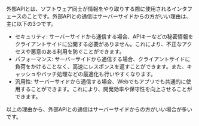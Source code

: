 外部APIとは、ソフトウェア同士が情報をやり取りする際に使用されるインタフェースのことです。外部APIとの通信はサーバーサイドからの方がいい理由は、主に以下の3つです。

- セキュリティ: サーバーサイドから通信する場合、APIキーなどの秘密情報をクライアントサイドに公開する必要がありません。これにより、不正なアクセスや悪意のある利用を防ぐことができます。
- パフォーマンス: サーバーサイドから通信する場合、クライアントサイドに負荷をかけることなく、高速にレスポンスを返すことができます。また、キャッシュやバッチ処理などの最適化も行いやすくなります。
- 汎用性: サーバーサイドから通信する場合、Webでもアプリでも共通的に使用することができます。これにより、開発効率や保守性を向上させることができます。

以上の理由から、外部APIとの通信はサーバーサイドからの方がいい場合が多いです。